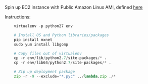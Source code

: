 Spin up EC2 instance with Public Amazon Linux AMI, defined [here](https://docs.aws.amazon.com/lambda/latest/dg/current-supported-versions.html)

Instructions:
```python
	virtualenv -p python27 env

	# Install OS and Python libraries/packages
	pip install mxnet
	sudo yum install libgomp

	# Copy files out of virtualenv
	cp -r env/lib/python2.7/site-packages/* .
	cp -r env/lib64/python2.7/site-packages/* .

	# Zip up deployment package
	zip -r -9 --exclude="*.pyc" ../lambda.zip ./*
```